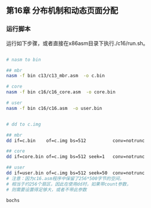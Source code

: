 
## 第16章 分布机制和动态页面分配

### 运行脚本
运行如下步骤，或者直接在x86asm目录下执行./c16/run.sh。

```bash

# nasm to bin

## mbr
nasm -f bin c13/c13_mbr.asm  -o c.bin

# core
nasm -f bin c16/c16_core.asm  -o core.bin

# user
nasm -f bin c16/c16.asm  -o user.bin


# dd to c.img

## mbr
dd if=c.bin    of=c.img bs=512          conv=notrunc

## core
dd if=core.bin of=c.img bs=512 seek=1   conv=notrunc

## user
dd if=user.bin of=c.img bs=512 seek=50  conv=notrunc
# 注意：因为c16.asm程序中保留了256*500字节的空间，
# 相当于约256个扇区，因此在使用dd时，如果带count参数，
# 则需要设置得足够大，或者不带此参数

bochs

```

